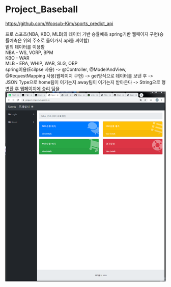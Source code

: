 # Project_Baseball

https://github.com/Woosub-Kim/sports_predict_api

프로 스포츠(NBA, KBO, MLB)의 데이터 기반 승률예측 spring기반 웹페이지 구현(승률예측은 위의 주소로 들어가서 api를 써야함) 
<br/>
밑의 데이터를 이용함
<br/>
NBA - WS, VORP, BPM
<br/>
KBO - WAR
<br/>
MLB - ERA, WHIP, WAR, SLG, OBP
<br/>
spring이용(Ecilpse 사용) -> @Controller, @ModelAndView, @RequestMapping 사용(웹페이지 구현) -> get방식으로 데이터를 보낸 후 ->
JSON Type으로 home팀이 이기는지 away팀이 이기는지 받아온다 -> String으로 형변환 후 웹페이지에 승리 팀을 
<br/>
<img width="" height="" src='https://github.com/namwon94/Project_Baseball/blob/master/webpage.png'></img>

